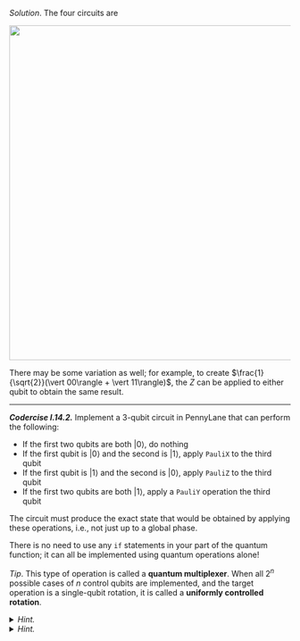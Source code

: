 *Solution*. The four circuits are

<img src="pics/bell-circuits.svg" width="600px">

There may be some variation as well; for example, to create
$\frac{1}{\sqrt{2}}(\vert 00\rangle + \vert 11\rangle)$, the $Z$ can be applied
to either qubit to obtain the same result.

---

***Codercise I.14.2.***
Implement a 3-qubit circuit in PennyLane that can perform the following:
 
 - If the first two qubits are both $\vert 0\rangle$, do nothing
 - If the first qubit is $\vert 0\rangle$ and the second is $\vert 1\rangle$, apply `PauliX` to the third qubit
 - If the first qubit is $\vert 1\rangle$ and the second is $\vert 0\rangle$, apply `PauliZ` to the third qubit
 - If the first two qubits are both $\vert 1\rangle$, apply a `PauliY` operation the third qubit

The circuit must produce the exact state that would be obtained by applying
these operations, i.e., not just up to a global phase.

There is no need to use any `if` statements in your part of the quantum
function; it can all be implemented using quantum operations alone!

*Tip*. This type of operation is called a **quantum multiplexer**. When all
 $2^n$ possible cases of $n$ control qubits are implemented, and the target
 operation is a single-qubit rotation, it is called a **uniformly controlled
 rotation**.

<details>
  <summary><i>Hint.</i></summary>

If you're not sure how to start, consider the following small circuit.

<img src="pics/multiplexer_hint.svg" width="300px">

If the state of the first qubit is $\vert 0 \rangle$, is the $RZ$
applied to the second qubit? Similarly, if the state of the first qubit is $\vert 1 \rangle$,
is the $RY$ applied?

</details>

<details>
  <summary><i>Hint.</i></summary>

The only doubly-controlled operations implemented in PennyLane are the Toffoli
and the controlled-$SWAP$. To implement the controlled-controlled-$Y$ and $Z$,
you'll have to use some circuit identities to relate these back to the Toffoli,
(which is a controlled-controlled-$X$). What gate can we use to turn an $X$ into
a $Z$? Or an $X$ into a $Y$?

</details>